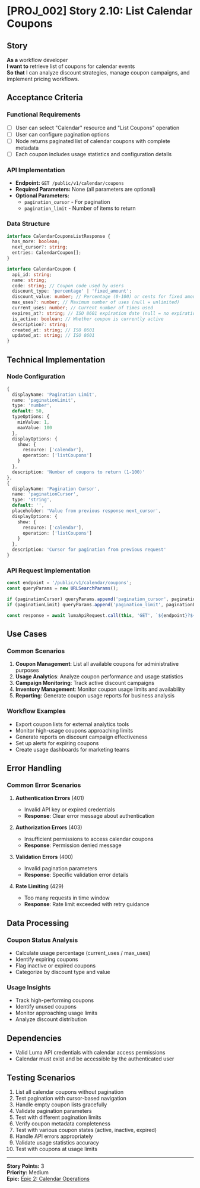 # [PROJ_002] Story 2.10: List Calendar Coupons

## Story
**As a** workflow developer  
**I want to** retrieve list of coupons for calendar events  
**So that** I can analyze discount strategies, manage coupon campaigns, and implement pricing workflows.

## Acceptance Criteria

### Functional Requirements
- [ ] User can select "Calendar" resource and "List Coupons" operation
- [ ] User can configure pagination options
- [ ] Node returns paginated list of calendar coupons with complete metadata
- [ ] Each coupon includes usage statistics and configuration details

### API Implementation
- **Endpoint:** `GET /public/v1/calendar/coupons`
- **Required Parameters:** None (all parameters are optional)
- **Optional Parameters:** 
  - `pagination_cursor` - For pagination
  - `pagination_limit` - Number of items to return

### Data Structure
```typescript
interface CalendarCouponsListResponse {
  has_more: boolean;
  next_cursor?: string;
  entries: CalendarCoupon[];
}

interface CalendarCoupon {
  api_id: string;
  name: string;
  code: string; // Coupon code used by users
  discount_type: 'percentage' | 'fixed_amount';
  discount_value: number; // Percentage (0-100) or cents for fixed amount
  max_uses?: number; // Maximum number of uses (null = unlimited)
  current_uses: number; // Current number of times used
  expires_at?: string; // ISO 8601 expiration date (null = no expiration)
  is_active: boolean; // Whether coupon is currently active
  description?: string;
  created_at: string; // ISO 8601
  updated_at: string; // ISO 8601
}
```

## Technical Implementation

### Node Configuration
```typescript
{
  displayName: 'Pagination Limit',
  name: 'paginationLimit',
  type: 'number',
  default: 50,
  typeOptions: {
    minValue: 1,
    maxValue: 100
  },
  displayOptions: {
    show: {
      resource: ['calendar'],
      operation: ['listCoupons']
    }
  },
  description: 'Number of coupons to return (1-100)'
},
{
  displayName: 'Pagination Cursor',
  name: 'paginationCursor',
  type: 'string',
  default: '',
  placeholder: 'Value from previous response next_cursor',
  displayOptions: {
    show: {
      resource: ['calendar'],
      operation: ['listCoupons']
    }
  },
  description: 'Cursor for pagination from previous request'
}
```

### API Request Implementation
```typescript
const endpoint = '/public/v1/calendar/coupons';
const queryParams = new URLSearchParams();

if (paginationCursor) queryParams.append('pagination_cursor', paginationCursor);
if (paginationLimit) queryParams.append('pagination_limit', paginationLimit.toString());

const response = await lumaApiRequest.call(this, 'GET', `${endpoint}?${queryParams}`);
```

## Use Cases

### Common Scenarios
1. **Coupon Management**: List all available coupons for administrative purposes
2. **Usage Analytics**: Analyze coupon performance and usage statistics
3. **Campaign Monitoring**: Track active discount campaigns
4. **Inventory Management**: Monitor coupon usage limits and availability
5. **Reporting**: Generate coupon usage reports for business analysis

### Workflow Examples
- Export coupon lists for external analytics tools
- Monitor high-usage coupons approaching limits
- Generate reports on discount campaign effectiveness
- Set up alerts for expiring coupons
- Create usage dashboards for marketing teams

## Error Handling

### Common Error Scenarios
1. **Authentication Errors** (401)
   - Invalid API key or expired credentials
   - **Response**: Clear error message about authentication

2. **Authorization Errors** (403)
   - Insufficient permissions to access calendar coupons
   - **Response**: Permission denied message

3. **Validation Errors** (400)
   - Invalid pagination parameters
   - **Response**: Specific validation error details

4. **Rate Limiting** (429)
   - Too many requests in time window
   - **Response**: Rate limit exceeded with retry guidance

## Data Processing

### Coupon Status Analysis
- Calculate usage percentage (current_uses / max_uses)
- Identify expiring coupons
- Flag inactive or expired coupons
- Categorize by discount type and value

### Usage Insights
- Track high-performing coupons
- Identify unused coupons
- Monitor approaching usage limits
- Analyze discount distribution

## Dependencies
- Valid Luma API credentials with calendar access permissions
- Calendar must exist and be accessible by the authenticated user

## Testing Scenarios
1. List all calendar coupons without pagination
2. Test pagination with cursor-based navigation
3. Handle empty coupon lists gracefully
4. Validate pagination parameters
5. Test with different pagination limits
6. Verify coupon metadata completeness
7. Test with various coupon states (active, inactive, expired)
8. Handle API errors appropriately
9. Validate usage statistics accuracy
10. Test with coupons at usage limits

---

**Story Points:** 3  
**Priority:** Medium  
**Epic:** [Epic 2: Calendar Operations](./epic.md)

